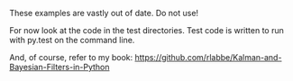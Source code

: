 These examples are vastly out of date. Do not use!

For now look at the code in the test directories. Test code
is written to run with py.test on the command line.

And, of course, refer to my book:
https://github.com/rlabbe/Kalman-and-Bayesian-Filters-in-Python
